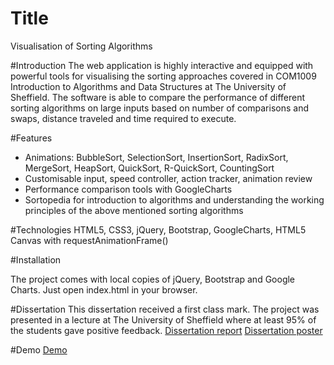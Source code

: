 # Title
Visualisation of Sorting Algorithms

#Introduction
The web application is highly interactive and equipped with powerful tools for visualising the sorting approaches covered in COM1009 Introduction to Algorithms and Data Structures at The University of Sheffield. The software is able to compare the performance of different sorting algorithms on large inputs based on number of comparisons and swaps, distance traveled and time required to execute.

#Features

- Animations: BubbleSort, SelectionSort, InsertionSort, RadixSort, MergeSort, HeapSort, QuickSort, R-QuickSort, CountingSort
- Customisable input, speed controller, action tracker, animation review
- Performance comparison tools with GoogleCharts
- Sortopedia for introduction to algorithms and understanding the working principles of the above mentioned sorting algorithms

#Technologies
HTML5, CSS3, jQuery, Bootstrap, GoogleCharts, HTML5 Canvas with requestAnimationFrame()

#Installation

The project comes with local copies of jQuery, Bootstrap and Google Charts.
Just open index.html in your browser.

#Dissertation
This dissertation received a first class mark.
The project was presented in a lecture at The University of Sheffield where at least 95% of the students gave positive feedback.
[Dissertation report](http://dissertation.dayanpetrow.eu/report/print_dissertation.pdf)
[Dissertation poster](http://dissertation.dayanpetrow.eu/report/vosa_poster_pdf_low.pdf)

#Demo
[Demo](http://dissertation.dayanpetrow.eu)
